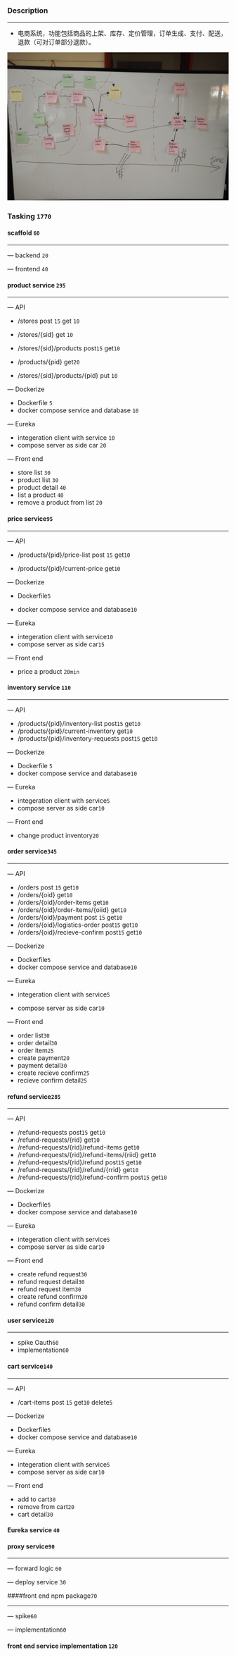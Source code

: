 ### Description

------

- 电商系统，功能包括商品的上架、库存、定价管理，订单生成、支付、配送，退款（可对订单部分退款）。


![snap](https://github.com/SigridZhangSY/shopify/blob/master/chore/model.JPEG?raw=true)

### Tasking `1770`

#### scaffold   `60` 

---

— backend   `20`

— frontend  `40` 



#### product service `295`

------

— API

- /stores         post `15`      get `10`
- /stores/{sid}           get `10`


- /stores/{sid}/products     post`15`	   get`10`    
- /products/{pid}     get`20`   
- /stores/{sid}/products/{pid}      put `10`

— Dockerize

- Dockerfile `5`
- docker compose service and database `10`

— Eureka

- integeration client with service `10`
- compose server as side car `20`

— Front end

- store list `30`
- product list `30`
- product detail `40`
- list a product `40`
- remove a product from list `20`

#### price service`95`

------

— API

- /products/{pid}/price-list     post `15`     get`10`

- /products/{pid}/current-price      get`10`

— Dockerize

- Dockerfile`5`

- docker compose service and database`10`

— Eureka

- integeration client with service`10`
- compose server as side car`15`

— Front end

- price a product `20min`

#### inventory service `110`

------

— API

- /products/{pid}/inventory-list       post`15`      get`10`
- /products/{pid}/current-inventory          get`10`
- /products/{pid}/inventory-requests  post`15`    get`10`


— Dockerize

- Dockerfile `5`
- docker compose service and database`10`

— Eureka

- integeration client with service`5`
- compose server as side car`10`

— Front end

- change product inventory`20`


#### order service`345`

---

— API

- /orders		post  `15`        get`10`
- /orders/{oid}            get`10`
- /orders/{oid}/order-items       get`10`
- /orders/{oid}/order-items/{oiid}       get`10`
- /orders/{oid}/payment         post  `15`         get`10`
- /orders/{oid}/logistics-order          post`15`         get`10`
- /orders/{oid}/recieve-confirm         post`15`         get`10`


— Dockerize

- Dockerfile`5`
- docker compose service and database`10`

— Eureka

- integeration client with service`5`

- compose server as side car`10`

— Front  end

- order list`30`
- order detail`30`
- order item`25`
- create payment`20`
- payment detail`30`
- create recieve confirm`25`
- recieve confirm detail`25`

#### refund service`285`

---

— API

- /refund-requests       post`15`       get`10`
- /refund-requests/{rid}       get`10`
- /refund-requests/{rid}/refund-items    get`10`
- /refund-requests/{rid}/refund-items/{riid}    get`10`
- /refund-requests/{rid}/refund       post`15`         get`10`
- /refund-requests/{rid}/refund/{rrid}        get`10`
- /refund-requests/{rid}/refund-confirm       post`15`       get`10`

— Dockerize

- Dockerfile`5`
- docker compose service and database`10`

— Eureka

- integeration client with service`5`
- compose server as side car`10`

— Front  end

- create refund request`30`
- refund request detail`30`
- refund request item`30`
- create refund confirm`20`
- refund confirm detail`30`

#### user service`120`

---

- spike Oauth`60`
- implementation`60`


#### cart service`140`

---

— API

- /cart-items      post `15`   get`10`   delete`5`


— Dockerize

- Dockerfile`5`
- docker compose service and database`10`

— Eureka

- integeration client with service`5`
- compose server as side car`10`

— Front  end

- add to cart`30`
- remove from cart`20`
- cart detail`30`



#### Eureka  service `40`

#### proxy service`90`

---

— forward logic `60`

— deploy service `30`

####front end npm package`70`

---

— spike`60`

— implementation`60`



#### front end service implementation `120`









